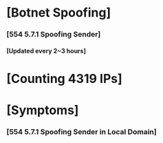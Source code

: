 # [Botnet Spoofing]
### [554 5.7.1 Spoofing Sender]
#### [Updated every 2~3 hours]

# [Counting 4319 IPs]

# [Symptoms] 
###   [554 5.7.1 Spoofing Sender in Local Domain]
